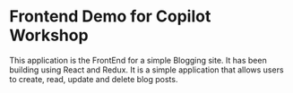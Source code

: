 # Frontend Demo for Copilot Workshop

This application is the FrontEnd for a simple Blogging site. It has been building using React and Redux. It is a simple application that allows users to create, read, update and delete blog posts.